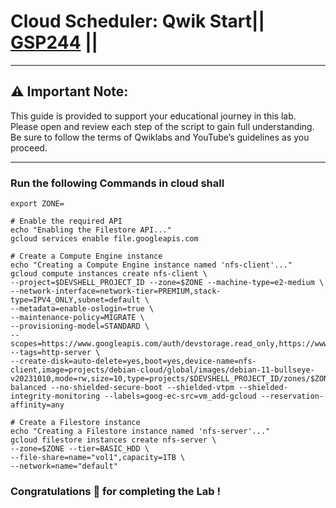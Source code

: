 # Cloud Scheduler: Qwik Start|| [GSP244](https://www.cloudskillsboost.google/games/6092/labs/38794) ||
---
## ⚠️ **Important Note:**
This guide is provided to support your educational journey in this lab. Please open and review each step of the script to gain full understanding. Be sure to follow the terms of Qwiklabs and YouTube’s guidelines as you proceed.

---
### Run the following Commands in cloud shall
```
export ZONE=
```
```
# Enable the required API
echo "Enabling the Filestore API..."
gcloud services enable file.googleapis.com

# Create a Compute Engine instance
echo "Creating a Compute Engine instance named 'nfs-client'..."
gcloud compute instances create nfs-client \
--project=$DEVSHELL_PROJECT_ID --zone=$ZONE --machine-type=e2-medium \
--network-interface=network-tier=PREMIUM,stack-type=IPV4_ONLY,subnet=default \
--metadata=enable-oslogin=true \
--maintenance-policy=MIGRATE \
--provisioning-model=STANDARD \
--scopes=https://www.googleapis.com/auth/devstorage.read_only,https://www.googleapis.com/auth/logging.write,https://www.googleapis.com/auth/monitoring.write,https://www.googleapis.com/auth/servicecontrol,https://www.googleapis.com/auth/service.management.readonly,https://www.googleapis.com/auth/trace.append --tags=http-server \
--create-disk=auto-delete=yes,boot=yes,device-name=nfs-client,image=projects/debian-cloud/global/images/debian-11-bullseye-v20231010,mode=rw,size=10,type=projects/$DEVSHELL_PROJECT_ID/zones/$ZONE/diskTypes/pd-balanced --no-shielded-secure-boot --shielded-vtpm --shielded-integrity-monitoring --labels=goog-ec-src=vm_add-gcloud --reservation-affinity=any

# Create a Filestore instance
echo "Creating a Filestore instance named 'nfs-server'..."
gcloud filestore instances create nfs-server \
--zone=$ZONE --tier=BASIC_HDD \
--file-share=name="vol1",capacity=1TB \
--network=name="default"
```
### Congratulations 🎉 for completing the Lab !